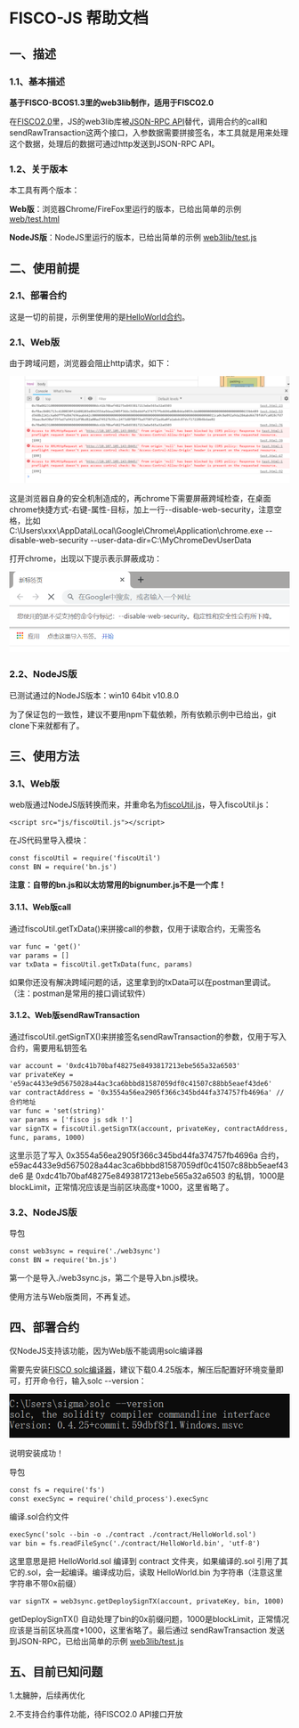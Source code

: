 # FISCO-JS 帮助文档

## 一、描述

### 1.1、基本描述

**基于FISCO-BCOS1.3里的web3lib制作，适用于FISCO2.0**

在[FISCO2.0](https://github.com/FISCO-BCOS/FISCO-BCOS/tree/release-2.0.0-rc2)里，JS的web3lib库被[JSON-RPC API](https://fisco-bcos-documentation.readthedocs.io/zh_CN/release-2.0/docs/api.html)替代，调用合约的call和sendRawTransaction这两个接口，入参数据需要拼接签名，本工具就是用来处理这个数据，处理后的数据可通过http发送到JSON-RPC API。

### 1.2、关于版本

本工具有两个版本：

**Web版**：浏览器Chrome/FireFox里运行的版本，已给出简单的示例 [web/test.html](./web/test.html)

**NodeJS版**：NodeJS里运行的版本，已给出简单的示例 [web3lib/test.js](./web3lib/test.js)


## 二、使用前提

### 2.1、部署合约

这是一切的前提，示例里使用的是[HelloWorld合约](./web3lib/contract/HelloWorld.sol)。

### 2.1、Web版

由于跨域问题，浏览器会阻止http请求，如下：

![](./img/cross.png)

这是浏览器自身的安全机制造成的，再chrome下需要屏蔽跨域检查，在桌面chrome快捷方式-右键-属性-目标，加上一行--disable-web-security，注意空格，比如
C:\Users\xxx\AppData\Local\Google\Chrome\Application\chrome.exe --disable-web-security --user-data-dir=C:\MyChromeDevUserData

打开chrome，出现以下提示表示屏蔽成功：

![](./img/disable.png)

### 2.2、NodeJS版

已测试通过的NodeJS版本：win10 64bit v10.8.0

为了保证包的一致性，建议不要用npm下载依赖，所有依赖示例中已给出，git clone下来就都有了。


## 三、使用方法

### 3.1、Web版

web版通过NodeJS版转换而来，并重命名为[fiscoUtil.js](./web/js/fiscoUtil.js)，导入fiscoUtil.js：

```
<script src="js/fiscoUtil.js"></script>
```
在JS代码里导入模块：

```
const fiscoUtil = require('fiscoUtil')
const BN = require('bn.js')
```

**注意：自带的bn.js和以太坊常用的bignumber.js不是一个库！**

#### 3.1.1、Web版call

通过fiscoUtil.getTxData()来拼接call的参数，仅用于读取合约，无需签名

```
var func = 'get()'
var params = []
var txData = fiscoUtil.getTxData(func, params)
```

如果你还没有解决跨域问题的话，这里拿到的txData可以在postman里调试。（注：postman是常用的接口调试软件）

#### 3.1.2、Web版sendRawTransaction

通过fiscoUtil.getSignTX()来拼接签名sendRawTransaction的参数，仅用于写入合约，需要用私钥签名

```
var account = '0xdc41b70baf48275e8493817213ebe565a32a6503'
var privateKey = 'e59ac4433e9d5675028a44ac3ca6bbbd81587059df0c41507c88bb5eaef43de6'
var contractAddress = '0x3554a56ea2905f366c345bd44fa374757fb4696a' //合约地址
var func = 'set(string)'
var params = ['fisco js sdk !']
var signTX = fiscoUtil.getSignTX(account, privateKey, contractAddress, func, params, 1000)
```

这里示范了写入 0x3554a56ea2905f366c345bd44fa374757fb4696a 合约， e59ac4433e9d5675028a44ac3ca6bbbd81587059df0c41507c88bb5eaef43de6 是 0xdc41b70baf48275e8493817213ebe565a32a6503 的私钥，1000是blockLimit，正常情况应该是当前区块高度+1000，这里省略了。

### 3.2、NodeJS版

导包

```
const web3sync = require('./web3sync')
const BN = require('bn.js')
```

第一个是导入./web3sync.js，第二个是导入bn.js模块。

使用方法与Web版类同，不再复述。

## 四、部署合约
仅NodeJS支持该功能，因为Web版不能调用solc编译器

需要先安装[FISCO solc编译器](https://github.com/FISCO-BCOS/solidity/releases)，建议下载0.4.25版本，解压后配置好环境变量即可，打开命令行，输入solc --version：

![](./img/solc.png)

说明安装成功！

导包

```
const fs = require('fs')
const execSync = require('child_process').execSync
```

编译.sol合约文件

```
execSync('solc --bin -o ./contract ./contract/HelloWorld.sol')
var bin = fs.readFileSync('./contract/HelloWorld.bin', 'utf-8')
```

这里意思是把 HelloWorld.sol 编译到 contract 文件夹，如果编译的.sol 引用了其它的.sol，会一起编译。编译成功后，读取 HelloWorld.bin 为字符串（注意这里字符串不带0x前缀）

```
var signTX = web3sync.getDeploySignTX(account, privateKey, bin, 1000)
```

getDeploySignTX() 自动处理了bin的0x前缀问题，1000是blockLimit，正常情况应该是当前区块高度+1000，这里省略了。最后通过 sendRawTransaction 发送到JSON-RPC，已给出简单的示例 [web3lib/test.js](./web3lib/test.js)


## 五、目前已知问题

1.太臃肿，后续再优化

2.不支持合约事件功能，待FISCO2.0 API接口开放